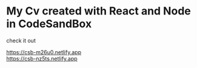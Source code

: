 # My Cv created with React and Node in CodeSandBox

check it out

https://csb-m26u0.netlify.app
<br />
https://csb-nz5ts.netlify.app

